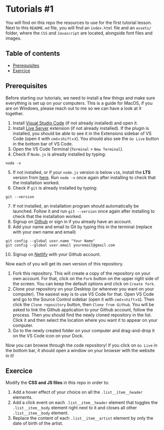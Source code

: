 # Tutorials #1

You will find on this repo the resources to use for the first tutorial lesson. Next to this `README.md` file, you will find an `index.html` file and an `assets/` folder, where the `CSS` and `Javascript` are located, alongside font files and images.

## Table of contents

- [Prerequisites](#prerequisites)
- [Exercice](#exercice)

## Prerequisites

Before starting our tutorials, we need to install a few things and make sure everything is set up on your computers. This is a guide for MacOS, if you are on Windows, please reach out to me so we can have a look at it together.

1. Install [Visual Studio Code](https://code.visualstudio.com/) (if not already installed) and open it.
2. Install [Live Server](https://marketplace.visualstudio.com/items?itemName=ritwickdey.LiveServer) extension (if not already installed). If the plugin is installed, you should be able to see it in the Extensions sidebar of VS Code (open it with `cmd`+`shift`+`X`). You should also see the `Go Live` button in the bottom bar of VS Code.
3. Open the VS Code Terminal (`Terminal` > `New Terminal`).
4. Check if `Node.js` is already installed by typing:

```
node -v
```

5. If not installed, or if your `node.js` version is below `v16`, install the **LTS** version from [here](https://nodejs.org/en/). Run `node -v` once again after installing to check that the installation worked.
6. Check if `git` is already installed by typing:

```
git --version
```

7. If not installed, an installation program should automatically be launched. Follow it and run `git --version` once again after installing to check that the installation worked.
8. Signup on [Github](https://github.com/) or sign in if you already have an account.
9. Add your name and email to Git by typing this in the terminal (replace with your own name and email)

```
git config --global user.name "Your Name"
git config --global user.email youremail@gmail.com
```

10. Signup on [Netlify](https://www.netlify.com/) with your Github account.

Now each of you will get its own version of this repository.

1. Fork this repository. This will create a copy of the repository on your own account. For that, click on the `Fork` button on the upper right side of the screen. You can keep the default options and click on `Create fork`.
2. Clone your repository on your Desktop (or wherever you want on your computer). The easiest way is to use VS Code for that. Open VS Code and go to the Source Control sidebar (open it with `cmd`+`shift`+`G`). Then click the `Clone repository` button, then `Clone from Github`. You will be asked to link the Github application to your Github account, follow the process. Then you should find the newly cloned repository in the list. Click it and then select the location where you want it to appear on your computer.
3. Go to the newly created folder on your computer and drag-and-drop it on the VS Code icon on your Dock.

Now you can browse through the code repository! If you click on `Go Live` in the bottom bar, it should open a window on your browser with the website in it!

## Exercice

Modify the **CSS and JS files** in this repo in order to:

1. Add a hover effect of your choice on all the `.list__item__header` elements.
2. Add a click event on each `.list__item__header` element that toggles the `.list__item__body` element right next to it and closes all other `.list__item__body` element.
3. Replace the content of each `.list__item__artist` element by only the date of birth of the artist.
